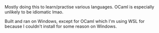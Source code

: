 Mostly doing this to learn/practise various languages. OCaml is especially unlikely to be idiomatic lmao.

Built and ran on Windows, except for OCaml which I'm using WSL for because I couldn't install for some reason on Windows.
